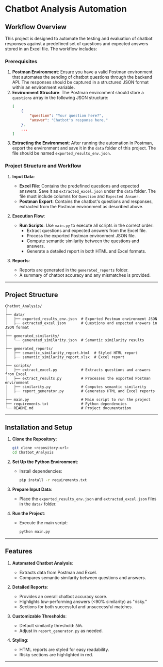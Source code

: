 
# Chatbot Analysis Automation

## Workflow Overview

This project is designed to automate the testing and evaluation of chatbot responses against a predefined set of questions and expected answers stored in an Excel file. The workflow includes:

### Prerequisites
1. **Postman Environment**: Ensure you have a valid Postman environment that automates the sending of chatbot questions through the backend API. The responses should be captured in a structured JSON format within an environment variable.
2. **Environment Structure**: The Postman environment should store a `questions` array in the following JSON structure:
    ```json
    [
        {
            "question": "Your question here?",
            "answer": "Chatbot's response here."
        },
        ...
    ]
    ```
3. **Extracting the Environment**: After running the automation in Postman, export the environment and save it in the `data` folder of this project. The file should be named `exported_results_env.json`.

### Project Structure and Workflow
1. **Input Data**:
   - **Excel File**: Contains the predefined questions and expected answers. Save it as `extracted_excel.json` under the `data` folder. The file must include columns for `Question` and `Expected Answer`.
   - **Postman Export**: Contains the chatbot's questions and responses, extracted from the Postman environment as described above.

2. **Execution Flow**:
   - **Run Scripts**: Use `main.py` to execute all scripts in the correct order:
     - Extract questions and expected answers from the Excel file.
     - Process the exported Postman environment JSON file.
     - Compute semantic similarity between the questions and answers.
     - Generate a detailed report in both HTML and Excel formats.

3. **Reports**:
   - Reports are generated in the `generated_reports` folder.
   - A summary of chatbot accuracy and any mismatches is provided.

---

## Project Structure

```
Chatbot_Analysis/
│
├── data/
│   ├── exported_results_env.json  # Exported Postman environment JSON
│   ├── extracted_excel.json       # Questions and expected answers in JSON format
│
├── generated_similarity/
│   └── generated_similarity.json  # Semantic similarity results
│
├── generated_reports/
│   ├── semantic_similarity_report.html  # Styled HTML report
│   ├── semantic_similarity_report.xlsx  # Excel report
│
├── scripts/
│   ├── extract_excel.py           # Extracts questions and answers from Excel
│   ├── extract_results.py         # Processes the exported Postman environment
│   ├── similarity.py              # Computes semantic similarity
│   ├── report_generator.py        # Generates HTML and Excel reports
│
├── main.py                        # Main script to run the project
├── requirements.txt               # Python dependencies
└── README.md                      # Project documentation
```

---

## Installation and Setup

1. **Clone the Repository**:
   ```bash
   git clone <repository-url>
   cd Chatbot_Analysis
   ```

2. **Set Up the Python Environment**:
   - Install dependencies:
     ```bash
     pip install -r requirements.txt
     ```

3. **Prepare Input Data**:
   - Place the `exported_results_env.json` and `extracted_excel.json` files in the `data/` folder.

4. **Run the Project**:
   - Execute the main script:
     ```bash
     python main.py
     ```

---

## Features

1. **Automated Chatbot Analysis**:
   - Extracts data from Postman and Excel.
   - Compares semantic similarity between questions and answers.

2. **Detailed Reports**:
   - Provides an overall chatbot accuracy score.
   - Highlights low-performing answers (<90% similarity) as "risky."
   - Sections for both successful and unsuccessful matches.

3. **Customizable Thresholds**:
   - Default similarity threshold: `80%`.
   - Adjust in `report_generator.py` as needed.

4. **Styling**:
   - HTML reports are styled for easy readability.
   - Risky sections are highlighted in red.

---